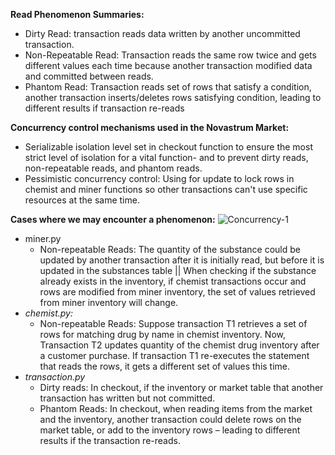 **Read Phenomenon Summaries:**
* Dirty Read: transaction reads data written by another uncommitted transaction. 
* Non-Repeatable Read: Transaction reads the same row twice and gets different values each time because another transaction modified data and committed between reads. 
* Phantom Read: Transaction reads set of rows that satisfy a condition, another transaction inserts/deletes rows satisfying condition, leading to different results if transaction re-reads

**Concurrency control mechanisms used in the Novastrum Market:**
* Serializable isolation level set in checkout function to ensure the most strict level of isolation for a vital function- and to prevent dirty reads, non-repeatable reads, and phantom reads.
* Pessimistic concurrency control: Using for update to lock rows in chemist and miner functions so other transactions can't use specific resources at the same time. 

**Cases where we may encounter a phenomenon:**
![Concurrency-1](https://github.com/eswenke/Novastrum-Market/assets/102557097/9b68ec82-985e-488b-b266-a3f0ac1abae0)
* miner.py
  * Non-repeatable Reads: The quantity of the substance could be updated by another transaction after it is initially read, but before it is updated in the substances table || When checking if the substance already exists in the inventory, if chemist transactions occur and rows are modified from miner inventory, the set of values retrieved from miner inventory will change. 
* _chemist.py:_
  * Non-repeatable Reads: Suppose transaction T1 retrieves a set of rows for matching drug by name in chemist inventory. Now, Transaction T2 updates quantity of the chemist drug inventory after a customer purchase. If transaction T1 re-executes the statement that reads the rows, it gets a different set of values this time.
* _transaction.py_
  * Dirty reads: In checkout, if the inventory or market table that another transaction has written but not committed.
  * Phantom Reads: In checkout, when reading items from the market and the inventory, another transaction could delete rows on the market table, or add to the inventory rows – leading to different results if the transaction re-reads. 
